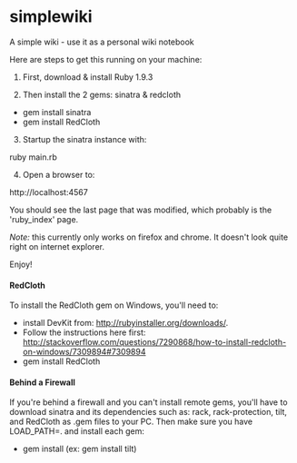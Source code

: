 simplewiki
==========

A simple wiki - use it as a personal wiki notebook

Here are steps to get this running on your machine:

1. First, download & install Ruby 1.9.3

2. Then install the 2 gems: sinatra & redcloth
  * gem install sinatra 
  * gem install RedCloth

3. Startup the sinatra instance with:

  ruby main.rb

4. Open a browser to: 

  http://localhost:4567

You should see the last page that was modified, which probably is the 'ruby_index' page.

*Note:* this currently only works on firefox and chrome. It doesn't look quite right on internet explorer.

Enjoy!

#### RedCloth
To install the RedCloth gem on Windows, you'll need to:
  * install DevKit from: http://rubyinstaller.org/downloads/.  
  * Follow the instructions here first: http://stackoverflow.com/questions/7290868/how-to-install-redcloth-on-windows/7309894#7309894
  * gem install RedCloth

#### Behind a Firewall
If you're behind a firewall and you can't install remote gems, you'll have to download sinatra and its dependencies such as: rack, rack-protection, tilt, and RedCloth as .gem files to your PC.
Then make sure you have LOAD_PATH=. and install each gem:
  * gem install <Gemname> (ex: gem install tilt)


